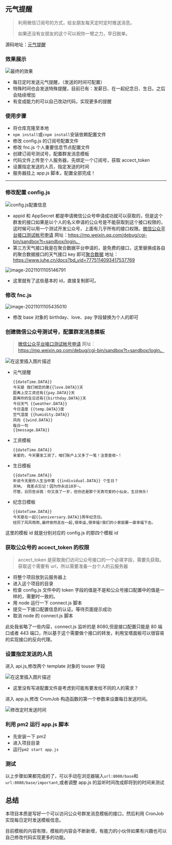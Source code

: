## 元气提醒

> 利用微信订阅号的方式，给女朋友每天定时定时推送消息。
>
> 如果还没有女朋友的这个可以祝你一臂之力，早日脱单。

源码地址：[元气提醒](https://gitee.com/jimmyxuexue/daily-push-to-girlfriend)

### 效果展示

![最终的效果](https://img-blog.csdnimg.cn/94a6b22e8899464dbdfbaf11ba7ca675.jpg?x-oss-process=image/watermark,type_ZHJvaWRzYW5zZmFsbGJhY2s,shadow_50,text_Q1NETiBASmltbXnpm6rpm6o=,size_20,color_FFFFFF,t_70,g_se,x_16)

- 每日定时发送元气提醒，（发送的时间可配置）
- 特殊时间也会发送特殊提醒，目前已有：发薪日、在一起纪念日、生日。之后会陆续增加
- 有变成能力的可以自己改动代码，实现更多的提醒

### 使用步骤

- 将仓库克隆至本地
- `npm install`或`cnpm install`安装依赖配置文件
- 修改 config.js 的订阅号配置文件
- 修改 fnc.js 个人重要信息节点配置文件
- 创建订阅号测试号，配置群发消息模板
- 代码文件上传至个人服务器，先绑定一个订阅号，获取 accect_token
- 设置指定发送的人员，指定发送的时间
- 服务器挂上 app.js 脚本，配置全部完成！

---

### 修改配置 config.js

![config.js配置信息](https://img-blog.csdnimg.cn/853858be1d8549de803ac820ceee0224.png?x-oss-process=image/watermark,type_ZHJvaWRzYW5zZmFsbGJhY2s,shadow_50,text_Q1NETiBASmltbXnpm6rpm6o=,size_20,color_FFFFFF,t_70,g_se,x_16)

- appid 和 AppSecret 都是申请微信公众号申请成功就可以获取的，但是这个群发的接口如果是以个人的名义申请的公众号是不能获取到这个接口权限的，这时候可以用一个测试开发公众号，上面有几乎所有的接口权限。[微信公众平台接口测试帐号申请](https://mp.weixin.qq.com/debug/cgi-bin/sandbox?t=sandbox/login) 网址：https://mp.weixin.qq.com/debug/cgi-bin/sandbox?t=sandbox/login。
- 第三方天气接口我是在聚合数据平台申请的，是免费的接口，这里替换成各自的聚合数据接口的天气接口 key 即可[聚合数据](https://www.juhe.cn/docs?bd_vid=7775114093417537769) 地址：https://www.juhe.cn/docs?bd_vid=7775114093417537769

![image-20211011105146791](C:\Users\Jimmy\AppData\Roaming\Typora\typora-user-images\image-20211011105146791.png)

- 这里就有了这些基本的 id，直接复制即可。

### 修改 fnc.js

![image-20211011105435010](C:\Users\Jimmy\AppData\Roaming\Typora\typora-user-images\image-20211011105435010.png)

- 修改 base 对象的 birthday、love、pay 字段替换为个人的即可

### 创建微信公众号测试号，配置群发消息模板

> [微信公众平台接口测试帐号申请](https://mp.weixin.qq.com/debug/cgi-bin/sandbox?t=sandbox/login) 网址：https://mp.weixin.qq.com/debug/cgi-bin/sandbox?t=sandbox/login。

![在这里插入图片描述](https://img-blog.csdnimg.cn/6994ad19e0e149f686517817d00c82fb.png?x-oss-process=image/watermark,type_ZHJvaWRzYW5zZmFsbGJhY2s,shadow_50,text_Q1NETiBASmltbXnpm6rpm6o=,size_20,color_FFFFFF,t_70,g_se,x_16)

- 元气提醒

  ```
  {{dateTime.DATA}}
  今天是 我们相恋的第{{love.DATA}}天
  距离上交工资还有{{pay.DATA}}天
  距离你的生日还有{{birthday.DATA}}天
  今日天气 {{weather.DATA}}
  今日温度 {{temp.DATA}}度
  空气湿度 {{humidity.DATA}}
  风向 {{wind.DATA}}
  每日一句
  {{message.DATA}}
  ```

- 工资模板

  ```
  {{dateTime.DATA}}
  亲爱的，今天要发工资了，咱们账户上又多了一笔！注意查收~！
  ```

- 生日模板

  ```
  {{dateTime.DATA}}
  听说今天是你人生当中第 {{individual.DATA}} 个生日？
  天呐， 我差点忘记！因为你永远18岁~。
  尽管，日历告诉我：你又涨了一岁，但你还是那个天真可爱的小仙女，生日快乐!
  ```

- 纪念日模板

  ```
  {{dateTime.DATA}}
  今天是在一起{{anniversary.DATA}}周年纪念日。
  经历了风风雨雨,最终依然走在一起,很幸运,很幸福!我们的小家庭要一直幸福下去。
  ```

这里的模板 id 就是分别对应的 config.js 的那四个模板 id

### 获取公众号的 accect_token 的权限

> accect_token 是获取我们访问公众号接口的一个必填字段，需要先获取。获取这个需要有 url，所以需要准备一台个人的云服务器

- 将整个项目放到云服务器上
- 进入这个项目的目录
- 检查 config.js 文件中的 token 字段的值是不是和公众号接口配置中的值是一样的，需要时一致的。
- 用 node 运行一下 connect.js 脚本
- 提交一下接口配置信息的认证。等待页面提示成功
- 取消 node 的 connect.js 脚本

此处我省略了一些内容，connect.js 监听的是 8080,但是接口配置只能是 80 端口或者 443 端口，所以基于这个需要做个接口的转发，利用宝塔面板可以很容易的实现接口的反向代理。

### 设置指定发送的人员

进入 api.js,修改两个 template 对象的 touser 字段

![在这里插入图片描述](https://img-blog.csdnimg.cn/6095e2807d7741dfb3fced2e5845e12c.png?x-oss-process=image/watermark,type_ZHJvaWRzYW5zZmFsbGJhY2s,shadow_50,text_Q1NETiBASmltbXnpm6rpm6o=,size_20,color_FFFFFF,t_70,g_se,x_16)

- 这里没有写进配置文件是考虑到可能有要发给不同的人的需求？

进入 app.js,修改 CromJob 构造函数的第一个参数来设置每日发送时间。

![修改定时发送时间](https://img-blog.csdnimg.cn/08f716dee601488689d3841b44196a5d.png?x-oss-process=image/watermark,type_ZHJvaWRzYW5zZmFsbGJhY2s,shadow_50,text_Q1NETiBASmltbXnpm6rpm6o=,size_20,color_FFFFFF,t_70,g_se,x_16)

### 利用 pm2 运行 app.js 脚本

- 先安装一下 pm2
- 进入项目目录
- 运行`pm2 start app.js`

### 测试

以上步骤如果都完成的了，可以手动在浏览器输入`url:8080/base`和`url:8080/base/important`,或者调整 app.js 的监听时间改成即将到的时间来测试

## 总结

本项目本质是写好一个可以访问公众号群发消息模板的接口，然后利用 CronJob 实现每日定时发送模板信息。

目前模板的内容有限，模板的内容会不断新增，有能力的小伙伴如果有兴趣也可以自己修改代码实现更多的功能。
